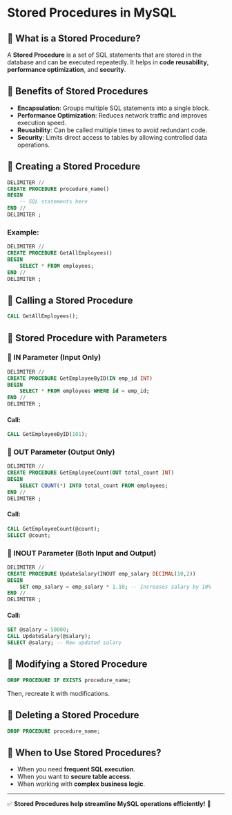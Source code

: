 # Stored Procedures in MySQL

## 🔹 What is a Stored Procedure?
A **Stored Procedure** is a set of SQL statements that are stored in the database and can be executed repeatedly. It helps in **code reusability**, **performance optimization**, and **security**.

## 🔹 Benefits of Stored Procedures
- **Encapsulation**: Groups multiple SQL statements into a single block.
- **Performance Optimization**: Reduces network traffic and improves execution speed.
- **Reusability**: Can be called multiple times to avoid redundant code.
- **Security**: Limits direct access to tables by allowing controlled data operations.

## 🔹 Creating a Stored Procedure
```sql
DELIMITER //
CREATE PROCEDURE procedure_name()
BEGIN
    -- SQL statements here
END //
DELIMITER ;
```

### Example:
```sql
DELIMITER //
CREATE PROCEDURE GetAllEmployees()
BEGIN
    SELECT * FROM employees;
END //
DELIMITER ;
```

## 🔹 Calling a Stored Procedure
```sql
CALL GetAllEmployees();
```

## 🔹 Stored Procedure with Parameters
### 🔹 IN Parameter (Input Only)
```sql
DELIMITER //
CREATE PROCEDURE GetEmployeeByID(IN emp_id INT)
BEGIN
    SELECT * FROM employees WHERE id = emp_id;
END //
DELIMITER ;
```
#### Call:
```sql
CALL GetEmployeeByID(101);
```

### 🔹 OUT Parameter (Output Only)
```sql
DELIMITER //
CREATE PROCEDURE GetEmployeeCount(OUT total_count INT)
BEGIN
    SELECT COUNT(*) INTO total_count FROM employees;
END //
DELIMITER ;
```
#### Call:
```sql
CALL GetEmployeeCount(@count);
SELECT @count;
```

### 🔹 INOUT Parameter (Both Input and Output)
```sql
DELIMITER //
CREATE PROCEDURE UpdateSalary(INOUT emp_salary DECIMAL(10,2))
BEGIN
    SET emp_salary = emp_salary * 1.10; -- Increases salary by 10%
END //
DELIMITER ;
```
#### Call:
```sql
SET @salary = 50000;
CALL UpdateSalary(@salary);
SELECT @salary; -- New updated salary
```

## 🔹 Modifying a Stored Procedure
```sql
DROP PROCEDURE IF EXISTS procedure_name;
```
Then, recreate it with modifications.

## 🔹 Deleting a Stored Procedure
```sql
DROP PROCEDURE procedure_name;
```

## 🔹 When to Use Stored Procedures?
- When you need **frequent SQL execution**.
- When you want to **secure table access**.
- When working with **complex business logic**.

---
✅ **Stored Procedures help streamline MySQL operations efficiently!** 🚀

